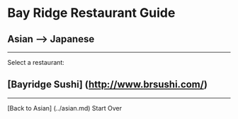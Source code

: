 # Bay Ridge Restaurant Guide
## Asian --> Japanese
---
Select a restaurant:
## [Bayridge Sushi] (http://www.brsushi.com/)
---
[Back to Asian] (../asian.md)
Start Over
